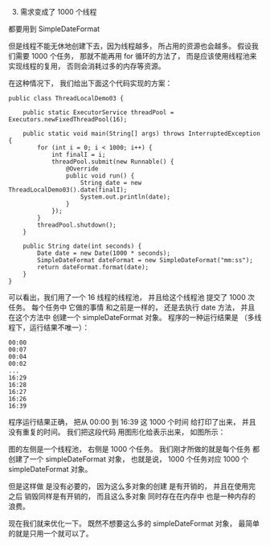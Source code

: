 3. 需求变成了 1000 个线程

都要用到 SimpleDateFormat

但是线程不能无休地创建下去，因为线程越多，
所占用的资源也会越多。
假设我们需要 1000 个任务，
那就不能再用 for 循环的方法了，
而是应该使用线程池来实现线程的复用，
否则会消耗过多的内存等资源。

在这种情况下，
我们给出下面这个代码实现的方案：

```
public class ThreadLocalDemo03 {

    public static ExecutorService threadPool = Executors.newFixedThreadPool(16);

    public static void main(String[] args) throws InterruptedException {
        for (int i = 0; i < 1000; i++) {
            int finalI = i;
            threadPool.submit(new Runnable() {
                @Override
                public void run() {
                    String date = new ThreadLocalDemo03().date(finalI);
                    System.out.println(date);
                }
            });
        }
        threadPool.shutdown();
    }

    public String date(int seconds) {
        Date date = new Date(1000 * seconds);
        SimpleDateFormat dateFormat = new SimpleDateFormat("mm:ss");
        return dateFormat.format(date);
    }
}
```

可以看出，我们用了一个
16 线程的线程池，
并且给这个线程池
提交了 1000 次任务。
每个任务中
它做的事情
和之前是一样的，
还是去执行 date 方法，
并且在这个方法中
创建一个 simpleDateFormat 对象。
程序的一种运行结果是
（多线程下，运行结果不唯一）：

```
00:00
00:07
00:04
00:02
...
16:29
16:28
16:27
16:26
16:39
```

程序运行结果正确，
把从 00:00 到 16:39
这 1000 个时间
给打印了出来，
并且没有重复的时间。
我们把这段代码
用图形化给表示出来，
如图所示：

图的左侧是一个线程池，
右侧是 1000 个任务。
我们刚才所做的就是每个任务
都创建了一个 
simpleDateFormat 对象，
也就是说，
1000 个任务对应
1000 个 simpleDateFormat 对象。

但是这样做
是没有必要的，
因为这么多对象的创建
是有开销的，
并且在使用完之后
销毁同样是有开销的，
而且这么多对象
同时存在在内存中
也是一种内存的浪费。

现在我们就来优化一下。
既然不想要这么多的
simpleDateFormat 对象，
最简单的就是只用一个就可以了。